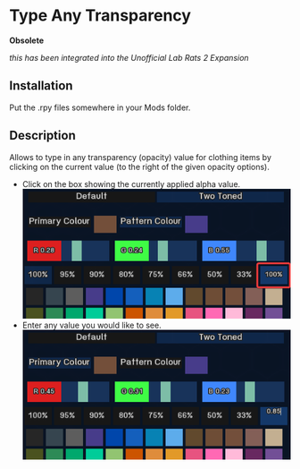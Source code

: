 # Type Any Transparency

**Obsolete**

*this has been integrated into the Unofficial Lab Rats 2 Expansion*

## Installation

Put the .rpy files somewhere in your Mods folder.




## Description

Allows to type in any transparency (opacity) value for clothing items by clicking on the current value (to the right of the given opacity options).

- Click on the box showing the currently applied alpha value.  
![](README/LR2-AnyTransparency-1.png)
- Enter any value you would like to see.  
![](README/LR2-AnyTransparency-2.png)